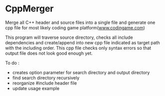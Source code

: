 # CppMerger
Merge all C++ header and source files into a single file and generate one cpp file for most likely coding game platform(www.codingame.com)


This program will traverse source directory, checks all include dependencies and create/append into new cpp file indicated as target path with the including order. This cpp file checks only syntax errors so that output file does not look good enough yet. 

To do : 
- creates option parameter for search directory and output directory
- find search directory recursively
- reorganize #include header file
- update usage example
